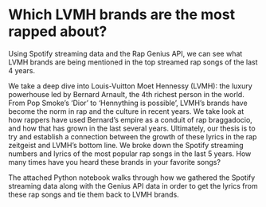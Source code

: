 # Which LVMH brands are the most rapped about?

Using Spotify streaming data and the Rap Genius API, we can see what LVMH brands are being mentioned in the top streamed rap songs of the last 4 years.

We take a deep dive into Louis-Vuitton Moet Hennessy (LVMH): the luxury powerhouse led by Bernard Arnault, the 4th richest person in the world. From Pop Smoke’s ‘Dior’ to ‘Hennything is possible’, LVMH’s brands have become the norm in rap and the culture in recent years. We take look at how rappers have used Bernard’s empire as a conduit of rap braggadocio, and how that has grown in the last several years. Ultimately, our thesis is to try and establish a connection between the growth of these lyrics in the rap zeitgeist and LVMH’s bottom line. We broke down the Spotify streaming numbers and lyrics of the most popular rap songs in the last 5 years. How many times have you heard these brands in your favorite songs? 


The attached Python notebook walks through how we gathered the Spotify streaming data along with the Genius API data in order to get the lyrics from these rap songs and tie them back to LVMH brands. 
